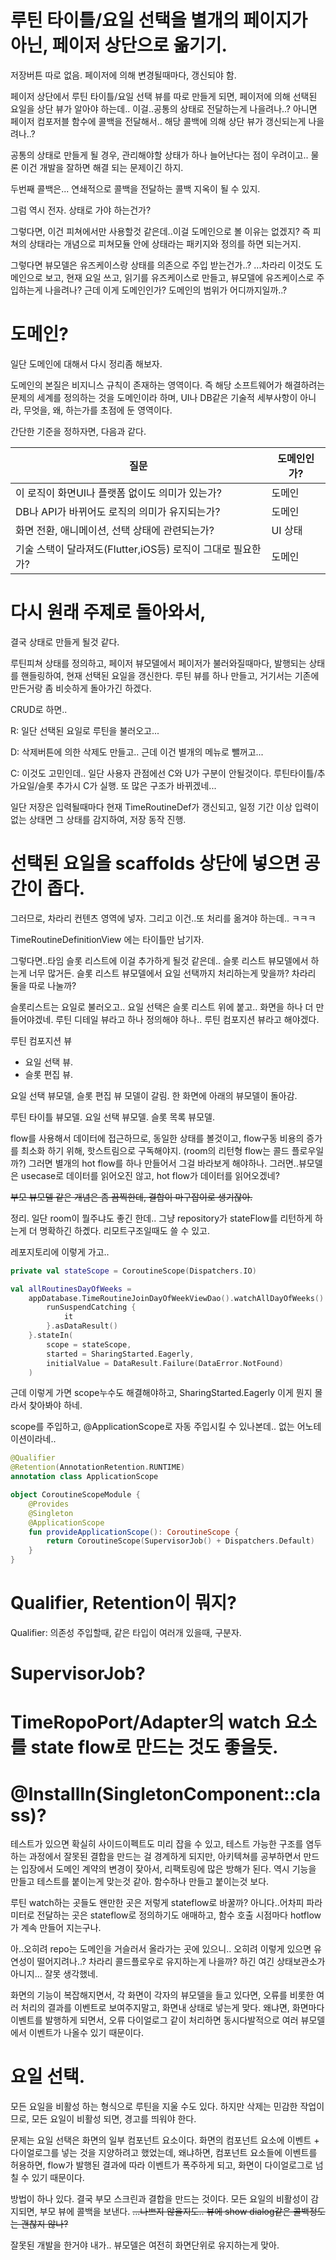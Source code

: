 # 루틴 타이틀/요일 선택을 별개의 페이지가 아닌, 페이저 상단으로 옮기기.

저장버튼 따로 없음.
페이저에 의해 변경될때마다, 갱신되야 함.

페이저 상단에서 루틴 타이틀/요일 선택 뷰를 따로 만들게 되면,
페이저에 의해 선택된 요일을 상단 뷰가 알아야 하는데..
이걸..공통의 상태로 전달하는게 나을려나..?
아니면 페이저 컴포저블 함수에 콜백을 전달해서..
해당 콜백에 의해 상단 뷰가 갱신되는게 나을려나..?

공통의 상태로 만들게 될 경우, 관리해야할 상태가 하나 늘어난다는 점이 우려이고..
물론 이건 개발을 잘하면 해결 되는 문제이긴 하지.

두번째 콜백은... 연쇄적으로 콜백을 전달하는 콜백 지옥이 될 수 있지.

그럼 역시 전자. 상태로 가야 하는건가?

그렇다면, 이건 피쳐에서만 사용할것 같은데..이걸 도메인으로 볼 이유는 없겠지?
즉 피쳐의 상태라는 개념으로 피쳐모듈 안에 상태라는 패키지와 정의를 하면 되는거지.

그렇다면 뷰모델은 유즈케이스랑 상태를 의존으로 주입 받는건가..?
...차라리 이것도 도메인으로 보고, 현재 요일 쓰고, 읽기를 유즈케이스로 만들고,
뷰모델에 유즈케이스로 주입하는게 나을려나?
근데 이게 도메인인가? 도메인의 범위가 어디까지일까..?

# 도메인?
일단 도메인에 대해서 다시 정리좀 해보자.

도메인의 본질은 비지니스 규칙이 존재하는 영역이다.
즉 해당 소프트웨어가 해결하려는 문제의 세계를 정의하는 것을 도메인이라 하며,
UI나 DB같은 기술적 세부사항이 아니라, 무엇을, 왜, 하는가를 초점에 둔 영역이다.

간단한 기준을 정하자면, 다음과 같다.

| 질문                                      | 도메인인가? |
|-----------------------------------------|--------|
| 이 로직이 화면UI나 플랫폼 없이도 의미가 있는가?            | 도메인    |
| DB나 API가 바뀌어도 로직의 의미가 유지되는가?            | 도메인    |
| 화면 전환, 애니메이션, 선택 상태에 관련되는가?             | UI 상태  |
| 기술 스택이 달라져도(Flutter,iOS등) 로직이 그대로 필요한가? | 도메인    |

# 다시 원래 주제로 돌아와서,
결국 상태로 만들게 될것 같다.

루틴피쳐 상태를 정의하고,
페이저 뷰모델에서 페이저가 불러와질때마다, 발행되는 상태를 핸들링하여, 현재 선택된 요일을 갱신한다.
루틴 뷰를 하나 만들고, 거기서는 기존에 만든거랑 좀 비슷하게 돌아가긴 하겠다.

CRUD로 하면..

R:
일단 선택된 요일로 루틴을 불러오고...

D: 
삭제버튼에 의한 삭제도 만들고..
근데 이건 별개의 메뉴로 뺄꺼고...

C:
이것도 고민인데..
일단 사용자 관점에선 C와 U가 구분이 안될것이다.
루틴타이틀/추가요일/슬롯 추가시 C가 실행.
또 많은 구조가 바뀌겠네...

일단 저장은 입력될때마다 현재 TimeRoutineDef가 갱신되고, 일정 기간 이상 입력이 없는 상태면 그 상태를 감지하여,
저장 동작 진행.

# 선택된 요일을 scaffolds 상단에 넣으면 공간이 좁다.
그러므로, 차라리 컨텐츠 영역에 넣자. 그리고 이건..또 처리를 옮겨야 하는데.. ㅋㅋㅋ

TimeRoutineDefinitionView 에는 타이틀만 남기자.

그렇다면..타임 슬롯 리스트에 이걸 추가하게 될것 같은데..
슬롯 리스트 뷰모델에서 하는게 너무 많거든.
슬롯 리스트 뷰모델에서 요일 선택까지 처리하는게 맞을까?
차라리 둘을 따로 나눌까?

슬롯리스트는 요일로 불러오고..
요일 선택은 슬롯 리스트 위에 붙고..
화면을 하나 더 만들어야겠네.
루틴 디테일 뷰라고 하나 정의해야 하나..
루틴 컴포지션 뷰라고 해야겠다.

루틴 컴포지션 뷰
- 요일 선택 뷰.
- 슬롯 편집 뷰.

요일 선택 뷰모델, 슬롯 편집 뷰 모델이 갈림.
한 화면에 아래의 뷰모델이 돌아감.

루틴 타이틀 뷰모델.
요일 선택 뷰모델.
슬롯 목록 뷰모델.

flow를 사용해서 데이터에 접근하므로,
동일한 상태를 볼것이고, flow구동 비용의 증가를 최소화 하기 위해, 핫스트림으로 구독해야지.
(room의 리턴형 flow는 콜드 플로우일까?)
그러면 별개의 hot flow를 하나 만들어서 그걸 바라보게 해야하나.
그러면..뷰모델은 usecase로 데이터를 읽어오진 않고,
hot flow가 데이터를 읽어오겠네?

~~부모 뷰모델 같은 개념은 좀 끔찍한데, 결합이 마구잡이로 생기잖아.~~

정리. 
일단 room이 뭘주냐도 좋긴 한데..
그냥 repository가 stateFlow를 리턴하게 하는게 더 명확하긴 하곘다.
리모트구조일때도 쓸 수 있고.

레포지토리에 이렇게 가고..
```kotlin
private val stateScope = CoroutineScope(Dispatchers.IO)

val allRoutinesDayOfWeeks =
    appDatabase.TimeRoutineJoinDayOfWeekViewDao().watchAllDayOfWeeks().map {
        runSuspendCatching {
            it
        }.asDataResult()
    }.stateIn(
        scope = stateScope,
        started = SharingStarted.Eagerly,
        initialValue = DataResult.Failure(DataError.NotFound)
    )
```
근데 이렇게 가면 scope누수도 해결해야하고, 
SharingStarted.Eagerly 이게 뭔지 몰라서 찾아봐야 하네.

scope를 주입하고, @ApplicationScope로 자동 주입시킬 수 있나본데..
없는 어노테이션이라네..


```kotlin
@Qualifier
@Retention(AnnotationRetention.RUNTIME)
annotation class ApplicationScope

object CoroutineScopeModule {
    @Provides
    @Singleton
    @ApplicationScope
    fun provideApplicationScope(): CoroutineScope {
        return CoroutineScope(SupervisorJob() + Dispatchers.Default)
    }
}
```

# Qualifier, Retention이 뭐지?
Qualifier: 의존성 주입할때, 같은 타입이 여러개 있을때, 구분자.


# SupervisorJob?

# TimeRopoPort/Adapter의 watch 요소를 state flow로 만드는 것도 좋을듯.


# @InstallIn(SingletonComponent::class)?

테스트가 있으면 확실히 사이드이펙트도 미리 잡을 수 있고,
테스트 가능한 구조를 염두하는 과정에서 잘못된 결합을 만드는 걸 경계하게 되지만,
아키텍쳐를 공부하면서 만드는 입장에서
도메인 계약의 변경이 잦아서,
리팩토링에 많은 방해가 된다.
역시 기능을 만들고 테스트를 붙이는게 맞는것 같아.
함수하나 만들고 붙이는것 보다.

루틴 watch하는 곳들도 왠만한 곳은 저렇게 stateflow로 바꿀까?
아니다..어차피 파라미터로 전달하는 곳은 stateflow로 정의하기도 애매하고,
함수 호출 시점마다 hotflow가 계속 만들어 지는구나. 

아..오히려 repo는 도메인을 거슬러서 올라가는 곳에 있으니..
오히려 이렇게 있으면 유연성이 떨어지려나..?
차라리 콜드플로우로 유지하는게 나을까?
하긴 여긴 상태보관소가 아니지... 잘못 생각했네.

화면의 기능이 복잡해지면서, 각 화면이 각자의 뷰모델을 들고 있다면,
오류를 비롯한 여러 처리의 결과를 이벤트로 보여주지말고,
화면내 상태로 넣는게 맞다.
왜냐면, 화면마다 이벤트를 발행하게 되면서, 오류 다이얼로그 같이 처리하면 
동시다발적으로 여러 뷰모델에서 이벤트가 나올수 있기 때문이다.


# 요일 선택.
모든 요일을 비활성 하는 형식으로 루틴을 지울 수도 있다.
하지만 삭제는 민감한 작업이므로, 모든 요일이 비활성 되면,
경고를 띄워야 한다.

문제는 요일 선택은 화면의 일부 컴포넌트 요소이다.
화면의 컴포넌트 요소에 이벤트 + 다이얼로그를 넣는 것을 지양하려고 했었는데,
왜냐하면, 컴포넌트 요소들에 이벤트를 허용하면, 
flow가 발행된 결과에 따라 이벤트가 폭주하게 되고, 화면이 다이얼로그로 넘칠 수 있기 때문이다.

방법이 하나 있다.
결국 부모 스크린과 결합을 만드는 것이다.
모든 요일의 비활성이 감지되면, 부모 뷰에 콜백을 보낸다.
~~...나쁘지 않을지도.. 뷰에 show dialog같은 콜백정도는 괜찮지 않나?~~

잘못된 개발을 한거야 내가..
뷰모델은 여전히 화면단위로 유지하는게 맞아.

